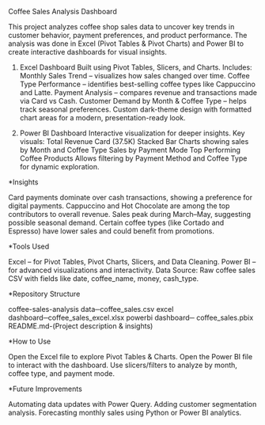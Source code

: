 Coffee Sales Analysis Dashboard

This project analyzes coffee shop sales data to uncover key trends in customer behavior, payment preferences, and product performance.
The analysis was done in Excel (Pivot Tables & Pivot Charts) and Power BI to create interactive dashboards for visual insights.

1. Excel Dashboard
Built using Pivot Tables, Slicers, and Charts.
Includes:
Monthly Sales Trend – visualizes how sales changed over time.
Coffee Type Performance – identifies best-selling coffee types like Cappuccino and Latte.
Payment Analysis – compares revenue and transactions made via Card vs Cash.
Customer Demand by Month & Coffee Type – helps track seasonal preferences.
Custom dark-theme design with formatted chart areas for a modern, presentation-ready look.

2. Power BI Dashboard
Interactive visualization for deeper insights.
Key visuals:
Total Revenue Card (37.5K)
Stacked Bar Charts showing sales by Month and Coffee Type
Sales by Payment Mode
Top Performing Coffee Products
Allows filtering by Payment Method and Coffee Type for dynamic exploration.

*Insights

Card payments dominate over cash transactions, showing a preference for digital payments.
Cappuccino and Hot Chocolate are among the top contributors to overall revenue.
Sales peak during March–May, suggesting possible seasonal demand.
Certain coffee types (like Cortado and Espresso) have lower sales and could benefit from promotions.

*Tools Used

Excel – for Pivot Tables, Pivot Charts, Slicers, and Data Cleaning.
Power BI – for advanced visualizations and interactivity.
Data Source: Raw coffee sales CSV with fields like date, coffee_name, money, cash_type.

*Repository Structure

coffee-sales-analysis
data─coffee_sales.csv
excel dashboard─coffee_sales_excel.xlsx
powerbi dashboard─ coffee_sales.pbix
README.md-(Project description & insights)

*How to Use

Open the Excel file to explore Pivot Tables & Charts.
Open the Power BI file to interact with the dashboard.
Use slicers/filters to analyze by month, coffee type, and payment mode.

*Future Improvements

Automating data updates with Power Query.
Adding customer segmentation analysis.
Forecasting monthly sales using Python or Power BI analytics.
